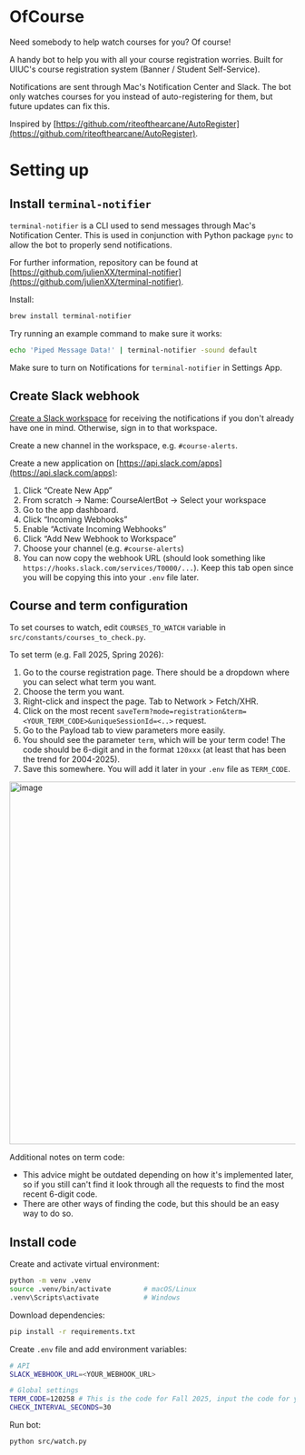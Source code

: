 # OfCourse

Need somebody to help watch courses for you? Of course!

A handy bot to help you with all your course registration worries. Built for UIUC's course registration system (Banner / Student Self-Service).

Notifications are sent through Mac's Notification Center and Slack. The bot only watches courses for you instead of auto-registering for them, but future updates can fix this.

Inspired by [https://github.com/riteofthearcane/AutoRegister](https://github.com/riteofthearcane/AutoRegister).

# Setting up

## Install `terminal-notifier`

`terminal-notifier` is a CLI used to send messages through Mac's Notification Center. This is used in conjunction with Python package `pync` to allow the bot to properly send notifications.

For further information, repository can be found at [https://github.com/julienXX/terminal-notifier](https://github.com/julienXX/terminal-notifier).

Install:

```bash
brew install terminal-notifier
```

Try running an example command to make sure it works:

```bash
echo 'Piped Message Data!' | terminal-notifier -sound default
```

Make sure to turn on Notifications for `terminal-notifier` in Settings App.

## Create Slack webhook

[Create a Slack workspace](https://slack.com/create) for receiving the notifications if you don't already have one in mind. Otherwise, sign in to that workspace.

Create a new channel in the workspace, e.g. `#course-alerts`.

Create a new application on [https://api.slack.com/apps](https://api.slack.com/apps):

1. Click “Create New App”
2. From scratch → Name: CourseAlertBot → Select your workspace
3. Go to the app dashboard.
4. Click “Incoming Webhooks”
5. Enable “Activate Incoming Webhooks”
6. Click “Add New Webhook to Workspace”
7. Choose your channel (e.g. `#course-alerts`)
8. You can now copy the webhook URL (should look something like `https://hooks.slack.com/services/T0000/...`). Keep this tab open since you will be copying this into your `.env` file later.

## Course and term configuration

To set courses to watch, edit `COURSES_TO_WATCH` variable in `src/constants/courses_to_check.py`.

To set term (e.g. Fall 2025, Spring 2026):

1. Go to the course registration page. There should be a dropdown where you can select what term you want.
2. Choose the term you want.
3. Right-click and inspect the page. Tab to Network > Fetch/XHR.
4. Click on the most recent `saveTerm?mode=registration&term=<YOUR_TERM_CODE>&uniqueSessionId=<..>` request.
5. Go to the Payload tab to view parameters more easily.
6. You should see the parameter `term`, which will be your term code! The code should be 6-digit and in the format `120xxx` (at least that has been the trend for 2004-2025).
7. Save this somewhere. You will add it later in your `.env` file as `TERM_CODE`.

<img width="3450" height="638" alt="image" src="https://github.com/user-attachments/assets/0dc16cd8-4a7f-443a-9a0a-e676ebc3fa1d" />

Additional notes on term code:
- This advice might be outdated depending on how it's implemented later, so if you still can't find it look through all the requests to find the most recent 6-digit code.
- There are other ways of finding the code, but this should be an easy way to do so.

## Install code

Create and activate virtual environment:

```bash
python -m venv .venv
source .venv/bin/activate        # macOS/Linux
.venv\Scripts\activate           # Windows
```

Download dependencies:

```bash
pip install -r requirements.txt
```

Create `.env` file and add environment variables:

```bash
# API
SLACK_WEBHOOK_URL=<YOUR_WEBHOOK_URL>

# Global settings
TERM_CODE=120258 # This is the code for Fall 2025, input the code for your desired term
CHECK_INTERVAL_SECONDS=30
```

Run bot:

```bash
python src/watch.py
```
